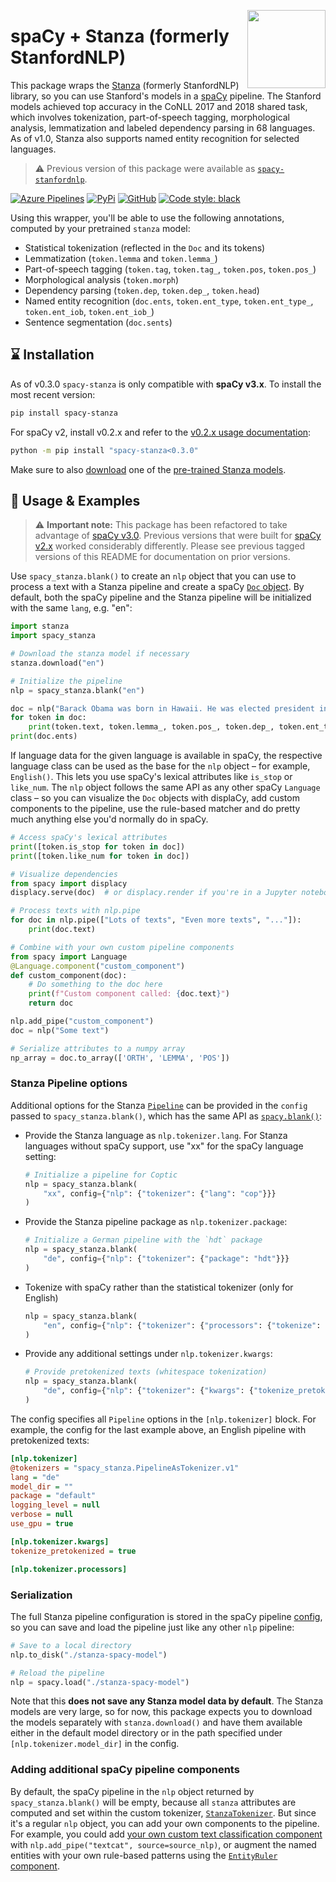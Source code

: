 <a href="https://explosion.ai"><img src="https://explosion.ai/assets/img/logo.svg" width="125" height="125" align="right" /></a>

# spaCy + Stanza (formerly StanfordNLP)

This package wraps the [Stanza](https://github.com/stanfordnlp/stanza)
(formerly StanfordNLP) library, so you can use Stanford's models in a
[spaCy](https://spacy.io) pipeline. The Stanford models achieved top accuracy
in the CoNLL 2017 and 2018 shared task, which involves tokenization,
part-of-speech tagging, morphological analysis, lemmatization and labeled
dependency parsing in 68 languages. As of v1.0, Stanza also supports named
entity recognition for selected languages.

> ⚠️ Previous version of this package were available as
> [`spacy-stanfordnlp`](https://pypi.python.org/pypi/spacy-stanfordnlp).

[![Azure Pipelines](https://img.shields.io/azure-devops/build/explosion-ai/public/17/master.svg?logo=azure-pipelines&style=flat-square)](https://dev.azure.com/explosion-ai/public/_build?definitionId=17)
[![PyPi](https://img.shields.io/pypi/v/spacy-stanza.svg?style=flat-square)](https://pypi.python.org/pypi/spacy-stanza)
[![GitHub](https://img.shields.io/github/release/explosion/spacy-stanza/all.svg?style=flat-square)](https://github.com/explosion/spacy-stanza)
[![Code style: black](https://img.shields.io/badge/code%20style-black-000000.svg?style=flat-square)](https://github.com/ambv/black)

Using this wrapper, you'll be able to use the following annotations, computed by
your pretrained `stanza` model:

- Statistical tokenization (reflected in the `Doc` and its tokens)
- Lemmatization (`token.lemma` and `token.lemma_`)
- Part-of-speech tagging (`token.tag`, `token.tag_`, `token.pos`, `token.pos_`)
- Morphological analysis (`token.morph`)
- Dependency parsing (`token.dep`, `token.dep_`, `token.head`)
- Named entity recognition (`doc.ents`, `token.ent_type`, `token.ent_type_`, `token.ent_iob`, `token.ent_iob_`)
- Sentence segmentation (`doc.sents`)

## ️️️⌛️ Installation

As of v0.3.0 `spacy-stanza` is only compatible with **spaCy v3.x**. To install
the most recent version:

```bash
pip install spacy-stanza
```

For spaCy v2, install v0.2.x and refer to the [v0.2.x usage
documentation](https://github.com/explosion/spacy-stanza/tree/v0.2.x#-usage--examples):

```bash
python -m pip install "spacy-stanza<0.3.0"
```

Make sure to also
[download](https://stanfordnlp.github.io/stanza/download_models.html) one of
the [pre-trained Stanza
models](https://stanfordnlp.github.io/stanza/models.html).

## 📖 Usage & Examples

> ⚠️ **Important note:** This package has been refactored to take advantage of
> [spaCy v3.0](https://spacy.io). Previous versions that were built for [spaCy
> v2.x](https://v2.spacy.io) worked considerably differently. Please see
> previous tagged versions of this README for documentation on prior versions.

Use `spacy_stanza.blank()` to create an `nlp` object that you can use to
process a text with a Stanza pipeline and create a spaCy [`Doc`
object](https://spacy.io/api/doc). By default, both the spaCy pipeline and the
Stanza pipeline will be initialized with the same `lang`, e.g. "en":

```python
import stanza
import spacy_stanza

# Download the stanza model if necessary
stanza.download("en")

# Initialize the pipeline
nlp = spacy_stanza.blank("en")

doc = nlp("Barack Obama was born in Hawaii. He was elected president in 2008.")
for token in doc:
    print(token.text, token.lemma_, token.pos_, token.dep_, token.ent_type_)
print(doc.ents)
```

If language data for the given language is available in spaCy, the respective
language class can be used as the base for the `nlp` object – for example,
`English()`. This lets you use spaCy's lexical attributes like `is_stop` or
`like_num`. The `nlp` object follows the same API as any other spaCy `Language`
class – so you can visualize the `Doc` objects with displaCy, add custom
components to the pipeline, use the rule-based matcher and do pretty much
anything else you'd normally do in spaCy.

```python
# Access spaCy's lexical attributes
print([token.is_stop for token in doc])
print([token.like_num for token in doc])

# Visualize dependencies
from spacy import displacy
displacy.serve(doc)  # or displacy.render if you're in a Jupyter notebook

# Process texts with nlp.pipe
for doc in nlp.pipe(["Lots of texts", "Even more texts", "..."]):
    print(doc.text)

# Combine with your own custom pipeline components
from spacy import Language
@Language.component("custom_component")
def custom_component(doc):
    # Do something to the doc here
    print(f"Custom component called: {doc.text}")
    return doc

nlp.add_pipe("custom_component")
doc = nlp("Some text")

# Serialize attributes to a numpy array
np_array = doc.to_array(['ORTH', 'LEMMA', 'POS'])
```

### Stanza Pipeline options

Additional options for the Stanza
[`Pipeline`](https://stanfordnlp.github.io/stanza/pipeline.html#pipeline) can
be provided in the `config` passed to `spacy_stanza.blank()`, which has the
same API as [`spacy.blank()`](https://spacy.io/api/top-level#spacy.blank):

- Provide the Stanza language as `nlp.tokenizer.lang`. For Stanza languages
  without spaCy support, use "xx" for the spaCy language setting:

  ```python
  # Initialize a pipeline for Coptic
  nlp = spacy_stanza.blank(
      "xx", config={"nlp": {"tokenizer": {"lang": "cop"}}}
  )
  ```

- Provide the Stanza pipeline package as `nlp.tokenizer.package`:

  ```python
  # Initialize a German pipeline with the `hdt` package
  nlp = spacy_stanza.blank(
      "de", config={"nlp": {"tokenizer": {"package": "hdt"}}}
  )
  ```

- Tokenize with spaCy rather than the statistical tokenizer (only for English)

  ```python
  nlp = spacy_stanza.blank(
      "en", config={"nlp": {"tokenizer": {"processors": {"tokenize": "spacy"}}}}
  )
  ```

- Provide any additional settings under `nlp.tokenizer.kwargs`:

  ```python
  # Provide pretokenized texts (whitespace tokenization)
  nlp = spacy_stanza.blank(
      "de", config={"nlp": {"tokenizer": {"kwargs": {"tokenize_pretokenized": True}}}}
  )
  ```

The config specifies all `Pipeline` options in the `[nlp.tokenizer]` block. For
example, the config for the last example above, an English pipeline with
pretokenized texts:

```ini
[nlp.tokenizer]
@tokenizers = "spacy_stanza.PipelineAsTokenizer.v1"
lang = "de"
model_dir = ""
package = "default"
logging_level = null
verbose = null
use_gpu = true

[nlp.tokenizer.kwargs]
tokenize_pretokenized = true

[nlp.tokenizer.processors]
```

### Serialization

The full Stanza pipeline configuration is stored in the spaCy pipeline
[config](https://spacy.io/usage/training#config), so you can save and load the
pipeline just like any other `nlp` pipeline:

```python
# Save to a local directory
nlp.to_disk("./stanza-spacy-model")

# Reload the pipeline
nlp = spacy.load("./stanza-spacy-model")
```

Note that this **does not save any Stanza model data by default**. The Stanza
models are very large, so for now, this package expects you to download the
models separately with `stanza.download()` and have them available either in
the default model directory or in the path specified under
`[nlp.tokenizer.model_dir]` in the config.

### Adding additional spaCy pipeline components

By default, the spaCy pipeline in the `nlp` object returned by
`spacy_stanza.blank()` will be empty, because all `stanza` attributes are
computed and set within the custom tokenizer,
[`StanzaTokenizer`](spacy_stanza/tokenizer.py). But since it's a regular `nlp`
object, you can add your own components to the pipeline. For example, you could
add [your own custom text classification
component](https://spacy.io/usage/training) with `nlp.add_pipe("textcat", source=source_nlp)`, or augment the named entities with your own rule-based
patterns using the [`EntityRuler`
component](https://spacy.io/usage/rule-based-matching#entityruler).

